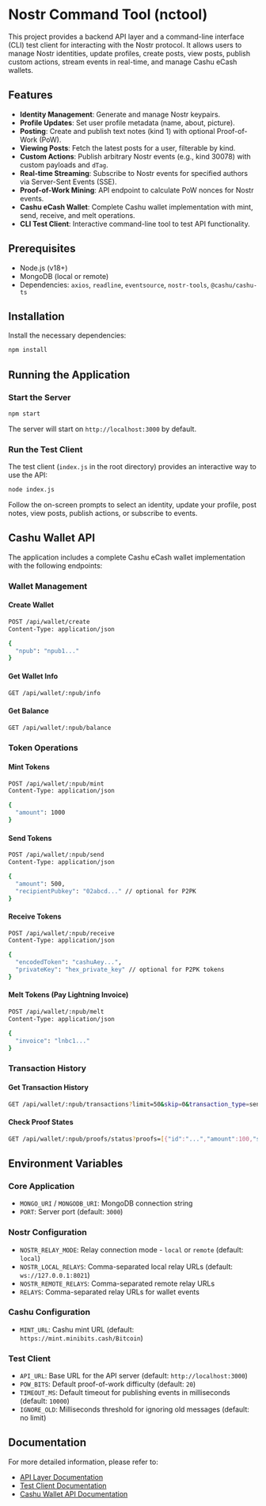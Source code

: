 # Nostr Command Tool (nctool)

This project provides a backend API layer and a command-line interface (CLI) test client for interacting with the Nostr protocol. It allows users to manage Nostr identities, update profiles, create posts, view posts, publish custom actions, stream events in real-time, and manage Cashu eCash wallets.

## Features

- **Identity Management**: Generate and manage Nostr keypairs.
- **Profile Updates**: Set user profile metadata (name, about, picture).
- **Posting**: Create and publish text notes (kind 1) with optional Proof-of-Work (PoW).
- **Viewing Posts**: Fetch the latest posts for a user, filterable by kind.
- **Custom Actions**: Publish arbitrary Nostr events (e.g., kind 30078) with custom payloads and `dTag`.
- **Real-time Streaming**: Subscribe to Nostr events for specified authors via Server-Sent Events (SSE).
- **Proof-of-Work Mining**: API endpoint to calculate PoW nonces for Nostr events.
- **Cashu eCash Wallet**: Complete Cashu wallet implementation with mint, send, receive, and melt operations.
- **CLI Test Client**: Interactive command-line tool to test API functionality.

## Prerequisites

- Node.js (v18+)
- MongoDB (local or remote)
- Dependencies: `axios`, `readline`, `eventsource`, `nostr-tools`, `@cashu/cashu-ts`

## Installation

Install the necessary dependencies:

```bash
npm install
```

## Running the Application

### Start the Server

```bash
npm start
```

The server will start on `http://localhost:3000` by default.

### Run the Test Client

The test client (`index.js` in the root directory) provides an interactive way to use the API:

```bash
node index.js
```

Follow the on-screen prompts to select an identity, update your profile, post notes, view posts, publish actions, or subscribe to events.

## Cashu Wallet API

The application includes a complete Cashu eCash wallet implementation with the following endpoints:

### Wallet Management

#### Create Wallet
```bash
POST /api/wallet/create
Content-Type: application/json

{
  "npub": "npub1..."
}
```

#### Get Wallet Info
```bash
GET /api/wallet/:npub/info
```

#### Get Balance
```bash
GET /api/wallet/:npub/balance
```

### Token Operations

#### Mint Tokens
```bash
POST /api/wallet/:npub/mint
Content-Type: application/json

{
  "amount": 1000
}
```

#### Send Tokens
```bash
POST /api/wallet/:npub/send
Content-Type: application/json

{
  "amount": 500,
  "recipientPubkey": "02abcd..." // optional for P2PK
}
```

#### Receive Tokens
```bash
POST /api/wallet/:npub/receive
Content-Type: application/json

{
  "encodedToken": "cashuAey...",
  "privateKey": "hex_private_key" // optional for P2PK tokens
}
```

#### Melt Tokens (Pay Lightning Invoice)
```bash
POST /api/wallet/:npub/melt
Content-Type: application/json

{
  "invoice": "lnbc1..."
}
```

### Transaction History

#### Get Transaction History
```bash
GET /api/wallet/:npub/transactions?limit=50&skip=0&transaction_type=sent
```

#### Check Proof States
```bash
GET /api/wallet/:npub/proofs/status?proofs=[{"id":"...","amount":100,"secret":"...","C":"..."}]
```

## Environment Variables

### Core Application
- `MONGO_URI` / `MONGODB_URI`: MongoDB connection string
- `PORT`: Server port (default: `3000`)

### Nostr Configuration
- `NOSTR_RELAY_MODE`: Relay connection mode - `local` or `remote` (default: `local`)
- `NOSTR_LOCAL_RELAYS`: Comma-separated local relay URLs (default: `ws://127.0.0.1:8021`)
- `NOSTR_REMOTE_RELAYS`: Comma-separated remote relay URLs
- `RELAYS`: Comma-separated relay URLs for wallet events

### Cashu Configuration
- `MINT_URL`: Cashu mint URL (default: `https://mint.minibits.cash/Bitcoin`)

### Test Client
- `API_URL`: Base URL for the API server (default: `http://localhost:3000`)
- `POW_BITS`: Default proof-of-work difficulty (default: `20`)
- `TIMEOUT_MS`: Default timeout for publishing events in milliseconds (default: `10000`)
- `IGNORE_OLD`: Milliseconds threshold for ignoring old messages (default: no limit)

## Documentation

For more detailed information, please refer to:

- [API Layer Documentation](./doc/apiLayer.md)
- [Test Client Documentation](./doc/testClient.md)
- [Cashu Wallet API Documentation](./doc/cashu-wallet-api.md)

